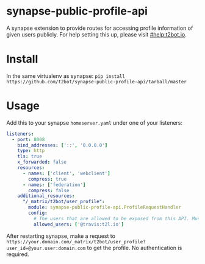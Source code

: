 # synapse-public-profile-api
A synapse extension to provide routes for accessing profile information of given users publicly. For help setting this up, please visit [#help:t2bot.io](https://matrix.to/#/#help:t2bot.io).

# Install

In the same virtualenv as synapse: `pip install https://github.com/t2bot/synapse-public-profile-api/tarball/master`

# Usage

Add this to your synapse `homeserver.yaml` under one of your listeners:

```yaml
listeners:
  - port: 8008
    bind_addresses: ['::', '0.0.0.0']
    type: http
    tls: true
    x_forwarded: false
    resources:
      - names: ['client', 'webclient']
        compress: true
      - names: ['federation']
        compress: false
    additional_resources:
      "/_matrix/t2bot/user_profile":
        module: synapse-public-profile-api.ProfileRequestHandler
        config:
          # The users that are allowed to be exposed from this API. Must belong to your server.
          allowed_users: ['@travis:t2l.io']
```

After restarting synapse, make a request to `https://your.domain.com/_matrix/t2bot/user_profile?user_id=@your.user:domain.com`
to get the profile. No authentication is required.

